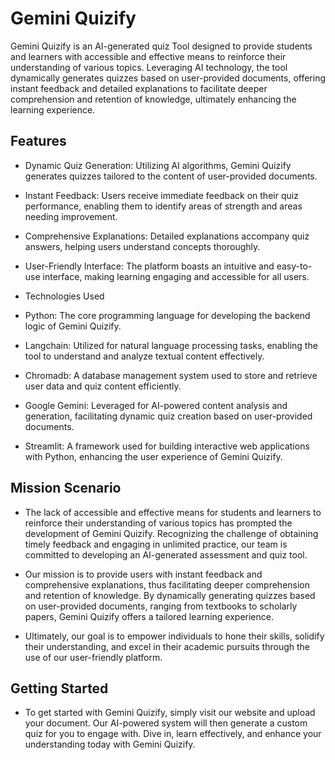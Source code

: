 # Gemini Quizify
Gemini Quizify is an AI-generated quiz Tool designed to provide students and learners with accessible and effective means to reinforce their understanding of various topics. Leveraging AI technology, the tool dynamically generates quizzes based on user-provided documents, offering instant feedback and detailed explanations to facilitate deeper comprehension and retention of knowledge, ultimately enhancing the learning experience.

## Features
- Dynamic Quiz Generation: Utilizing AI algorithms, Gemini Quizify generates quizzes tailored to the content of user-provided documents.

- Instant Feedback: Users receive immediate feedback on their quiz performance, enabling them to identify areas of strength and areas needing improvement.

- Comprehensive Explanations: Detailed explanations accompany quiz answers, helping users understand concepts thoroughly.

- User-Friendly Interface: The platform boasts an intuitive and easy-to-use interface, making learning engaging and accessible for all users.

- Technologies Used
- Python: The core programming language for developing the backend logic of Gemini Quizify.

- Langchain: Utilized for natural language processing tasks, enabling the tool to understand and analyze textual content effectively.

- Chromadb: A database management system used to store and retrieve user data and quiz content efficiently.

- Google Gemini: Leveraged for AI-powered content analysis and generation, facilitating dynamic quiz creation based on user-provided documents.

- Streamlit: A framework used for building interactive web applications with Python, enhancing the user experience of Gemini Quizify.

## Mission Scenario
- The lack of accessible and effective means for students and learners to reinforce their understanding of various topics has prompted the development of Gemini Quizify. Recognizing the challenge of obtaining timely feedback and engaging in unlimited practice, our team is committed to developing an AI-generated assessment and quiz tool.

- Our mission is to provide users with instant feedback and comprehensive explanations, thus facilitating deeper comprehension and retention of knowledge. By dynamically generating quizzes based on user-provided documents, ranging from textbooks to scholarly papers, Gemini Quizify offers a tailored learning experience.

- Ultimately, our goal is to empower individuals to hone their skills, solidify their understanding, and excel in their academic pursuits through the use of our user-friendly platform.

## Getting Started
- To get started with Gemini Quizify, simply visit our website and upload your document. Our AI-powered system will then generate a custom quiz for you to engage with. Dive in, learn effectively, and enhance your understanding today with Gemini Quizify.
